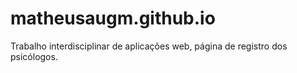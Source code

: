 # matheusaugm.github.io
Trabalho interdisciplinar de aplicações web, página de registro dos psicólogos.
